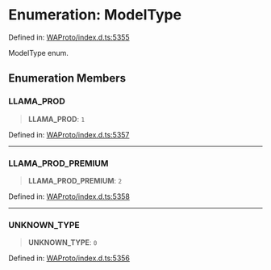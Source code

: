 # Enumeration: ModelType

Defined in: [WAProto/index.d.ts:5355](https://github.com/Fokusdotid/bail/blob/3bd64a6fd6e8fc52d3ec9ba842534bed26103555/WAProto/index.d.ts#L5355)

ModelType enum.

## Enumeration Members

### LLAMA\_PROD

> **LLAMA\_PROD**: `1`

Defined in: [WAProto/index.d.ts:5357](https://github.com/Fokusdotid/bail/blob/3bd64a6fd6e8fc52d3ec9ba842534bed26103555/WAProto/index.d.ts#L5357)

***

### LLAMA\_PROD\_PREMIUM

> **LLAMA\_PROD\_PREMIUM**: `2`

Defined in: [WAProto/index.d.ts:5358](https://github.com/Fokusdotid/bail/blob/3bd64a6fd6e8fc52d3ec9ba842534bed26103555/WAProto/index.d.ts#L5358)

***

### UNKNOWN\_TYPE

> **UNKNOWN\_TYPE**: `0`

Defined in: [WAProto/index.d.ts:5356](https://github.com/Fokusdotid/bail/blob/3bd64a6fd6e8fc52d3ec9ba842534bed26103555/WAProto/index.d.ts#L5356)
